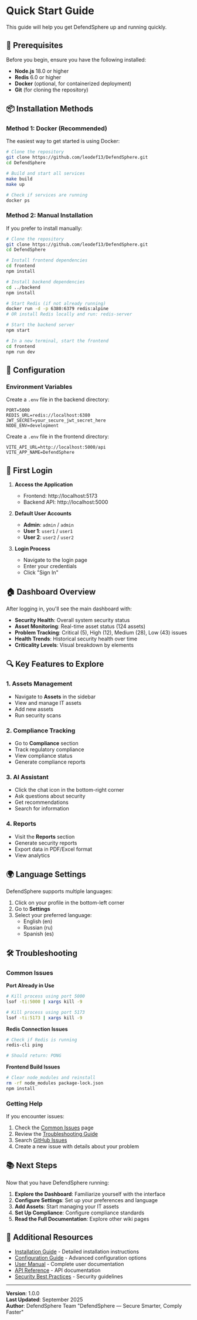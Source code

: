 # Quick Start Guide

This guide will help you get DefendSphere up and running quickly.

## 🚀 Prerequisites

Before you begin, ensure you have the following installed:

- **Node.js** 18.0 or higher
- **Redis** 6.0 or higher
- **Docker** (optional, for containerized deployment)
- **Git** (for cloning the repository)

## 📦 Installation Methods

### Method 1: Docker (Recommended)

The easiest way to get started is using Docker:

```bash
# Clone the repository
git clone https://github.com/leodef13/DefendSphere.git
cd DefendSphere

# Build and start all services
make build
make up

# Check if services are running
docker ps
```

### Method 2: Manual Installation

If you prefer to install manually:

```bash
# Clone the repository
git clone https://github.com/leodef13/DefendSphere.git
cd DefendSphere

# Install frontend dependencies
cd frontend
npm install

# Install backend dependencies
cd ../backend
npm install

# Start Redis (if not already running)
docker run -d -p 6380:6379 redis:alpine
# OR install Redis locally and run: redis-server

# Start the backend server
npm start

# In a new terminal, start the frontend
cd frontend
npm run dev
```

## 🔧 Configuration

### Environment Variables

Create a `.env` file in the backend directory:

```env
PORT=5000
REDIS_URL=redis://localhost:6380
JWT_SECRET=your_secure_jwt_secret_here
NODE_ENV=development
```

Create a `.env` file in the frontend directory:

```env
VITE_API_URL=http://localhost:5000/api
VITE_APP_NAME=DefendSphere
```

## 🎯 First Login

1. **Access the Application**
   - Frontend: http://localhost:5173
   - Backend API: http://localhost:5000

2. **Default User Accounts**
   - **Admin**: `admin` / `admin`
   - **User 1**: `user1` / `user1`
   - **User 2**: `user2` / `user2`

3. **Login Process**
   - Navigate to the login page
   - Enter your credentials
   - Click "Sign In"

## 🏠 Dashboard Overview

After logging in, you'll see the main dashboard with:

- **Security Health**: Overall system security status
- **Asset Monitoring**: Real-time asset status (124 assets)
- **Problem Tracking**: Critical (5), High (12), Medium (28), Low (43) issues
- **Health Trends**: Historical security health over time
- **Criticality Levels**: Visual breakdown by elements

## 🔍 Key Features to Explore

### 1. Assets Management
- Navigate to **Assets** in the sidebar
- View and manage IT assets
- Add new assets
- Run security scans

### 2. Compliance Tracking
- Go to **Compliance** section
- Track regulatory compliance
- View compliance status
- Generate compliance reports

### 3. AI Assistant
- Click the chat icon in the bottom-right corner
- Ask questions about security
- Get recommendations
- Search for information

### 4. Reports
- Visit the **Reports** section
- Generate security reports
- Export data in PDF/Excel format
- View analytics

## 🌍 Language Settings

DefendSphere supports multiple languages:

1. Click on your profile in the bottom-left corner
2. Go to **Settings**
3. Select your preferred language:
   - English (en)
   - Russian (ru)
   - Spanish (es)

## 🛠️ Troubleshooting

### Common Issues

**Port Already in Use**
```bash
# Kill process using port 5000
lsof -ti:5000 | xargs kill -9

# Kill process using port 5173
lsof -ti:5173 | xargs kill -9
```

**Redis Connection Issues**
```bash
# Check if Redis is running
redis-cli ping

# Should return: PONG
```

**Frontend Build Issues**
```bash
# Clear node_modules and reinstall
rm -rf node_modules package-lock.json
npm install
```

### Getting Help

If you encounter issues:

1. Check the [Common Issues](common-issues.md) page
2. Review the [Troubleshooting Guide](troubleshooting.md)
3. Search [GitHub Issues](https://github.com/leodef13/DefendSphere/issues)
4. Create a new issue with details about your problem

## 📚 Next Steps

Now that you have DefendSphere running:

1. **Explore the Dashboard**: Familiarize yourself with the interface
2. **Configure Settings**: Set up your preferences and language
3. **Add Assets**: Start managing your IT assets
4. **Set Up Compliance**: Configure compliance standards
5. **Read the Full Documentation**: Explore other wiki pages

## 🔗 Additional Resources

- [Installation Guide](installation.md) - Detailed installation instructions
- [Configuration Guide](configuration.md) - Advanced configuration options
- [User Manual](user-management.md) - Complete user documentation
- [API Reference](api-reference.md) - API documentation
- [Security Best Practices](security-best-practices.md) - Security guidelines

---

**Version**: 1.0.0  
**Last Updated**: September 2025  
**Author**: DefendSphere Team "DefendSphere — Secure Smarter, Comply Faster"